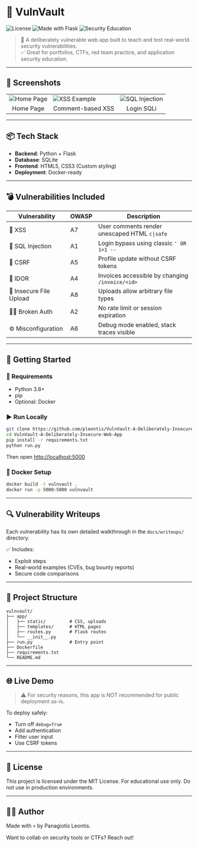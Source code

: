 # 🔐 VulnVault

![License](https://img.shields.io/badge/license-MIT-green.svg) ![Made with Flask](https://img.shields.io/badge/Made%20with-Flask-blue.svg) ![Security Education](https://img.shields.io/badge/Purpose-Security%20Training-orange)

> 🎯 A deliberately vulnerable web app built to teach and test real-world security vulnerabilities.  
> ✅ Great for portfolios, CTFs, red team practice, and application security education.

---

## 🎨 Screenshots

<table>
  <tr>
    <td><img src="https://via.placeholder.com/300x200?text=Home+Page" alt="Home Page"></td>
    <td><img src="https://via.placeholder.com/300x200?text=XSS+Demo" alt="XSS Example"></td>
    <td><img src="https://via.placeholder.com/300x200?text=SQLi+Login" alt="SQL Injection"></td>
  </tr>
  <tr>
    <td align="center">Home Page</td>
    <td align="center">Comment-based XSS</td>
    <td align="center">Login SQLi</td>
  </tr>
</table>

---

## 📦 Tech Stack

- **Backend**: Python + Flask
- **Database**: SQLite
- **Frontend**: HTML5, CSS3 (Custom styling)
- **Deployment**: Docker-ready

---

## 💣 Vulnerabilities Included

| Vulnerability | OWASP | Description |
|---------------|-------|-------------|
| 💬 XSS | A7 | User comments render unescaped HTML `c\|safe` |
| 🛑 SQL Injection | A1 | Login bypass using classic `' OR 1=1 --` |
| 🔁 CSRF | A5 | Profile update without CSRF tokens |
| 🧾 IDOR | A4 | Invoices accessible by changing `/invoice/<id>` |
| 📎 Insecure File Upload | A8 | Uploads allow arbitrary file types |
| 🧑‍💻 Broken Auth | A2 | No rate limit or session expiration |
| ⚙️ Misconfiguration | A6 | Debug mode enabled, stack traces visible |

---

## 🚀 Getting Started

### 🔧 Requirements

- Python 3.8+
- pip
- Optional: Docker

### ▶️ Run Locally

```bash
git clone https://github.com/pleontis/VulnVault-A-Deliberately-Insecure-Web-App.git
cd VulnVault-A-Deliberately-Insecure-Web-App
pip install -r requirements.txt
python run.py
````

Then open [http://localhost:5000](http://localhost:5000)

### 🐳 Docker Setup

```bash
docker build -t vulnvault .
docker run -p 5000:5000 vulnvault
```

---

## 🔍 Vulnerability Writeups

Each vulnerability has its own detailed walkthrough in the `docs/writeups/` directory.

✅ Includes:

* Exploit steps
* Real-world examples (CVEs, bug bounty reports)
* Secure code comparisons

---

## 📂 Project Structure

```
vulnvault/
├── app/
│   ├── static/         # CSS, uploads
│   ├── templates/      # HTML pages
│   ├── routes.py       # Flask routes
│   └── __init__.py
├── run.py              # Entry point
├── Dockerfile
├── requirements.txt
└── README.md
```

---

## 🌐 Live Demo

> ⚠️ For security reasons, this app is NOT recommended for public deployment as-is.

To deploy safely:

* Turn off `debug=True`
* Add authentication
* Filter user input
* Use CSRF tokens

---

## 📘 License

This project is licensed under the MIT License.
For educational use only. Do not use in production environments.

---

## 🙋‍♀️ Author

Made with 💀 by Panagiotis Leontis.

Want to collab on security tools or CTFs? Reach out!

